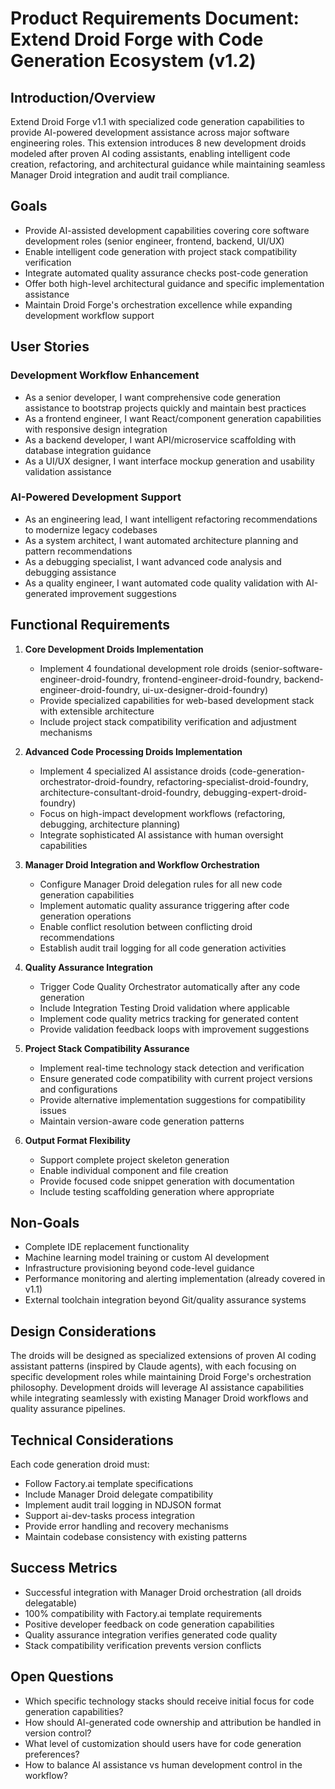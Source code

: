 # Product Requirements Document: Extend Droid Forge with Code Generation Ecosystem (v1.2)

## Introduction/Overview

Extend Droid Forge v1.1 with specialized code generation capabilities to provide AI-powered development assistance across major software engineering roles. This extension introduces 8 new development droids modeled after proven AI coding assistants, enabling intelligent code creation, refactoring, and architectural guidance while maintaining seamless Manager Droid integration and audit trail compliance.

## Goals

- Provide AI-assisted development capabilities covering core software development roles (senior engineer, frontend, backend, UI/UX)
- Enable intelligent code generation with project stack compatibility verification
- Integrate automated quality assurance checks post-code generation
- Offer both high-level architectural guidance and specific implementation assistance
- Maintain Droid Forge's orchestration excellence while expanding development workflow support

## User Stories

### Development Workflow Enhancement

- As a senior developer, I want comprehensive code generation assistance to bootstrap projects quickly and maintain best practices
- As a frontend engineer, I want React/component generation capabilities with responsive design integration
- As a backend developer, I want API/microservice scaffolding with database integration guidance
- As a UI/UX designer, I want interface mockup generation and usability validation assistance

### AI-Powered Development Support

- As an engineering lead, I want intelligent refactoring recommendations to modernize legacy codebases
- As a system architect, I want automated architecture planning and pattern recommendations
- As a debugging specialist, I want advanced code analysis and debugging assistance
- As a quality engineer, I want automated code quality validation with AI-generated improvement suggestions

## Functional Requirements

1. **Core Development Droids Implementation**
   - Implement 4 foundational development role droids (senior-software-engineer-droid-foundry, frontend-engineer-droid-foundry, backend-engineer-droid-foundry, ui-ux-designer-droid-foundry)
   - Provide specialized capabilities for web-based development stack with extensible architecture
   - Include project stack compatibility verification and adjustment mechanisms

2. **Advanced Code Processing Droids Implementation**
   - Implement 4 specialized AI assistance droids (code-generation-orchestrator-droid-foundry, refactoring-specialist-droid-foundry, architecture-consultant-droid-foundry, debugging-expert-droid-foundry)
   - Focus on high-impact development workflows (refactoring, debugging, architecture planning)
   - Integrate sophisticated AI assistance with human oversight capabilities

3. **Manager Droid Integration and Workflow Orchestration**
   - Configure Manager Droid delegation rules for all new code generation capabilities
   - Implement automatic quality assurance triggering after code generation operations
   - Enable conflict resolution between conflicting droid recommendations
   - Establish audit trail logging for all code generation activities

4. **Quality Assurance Integration**
   - Trigger Code Quality Orchestrator automatically after any code generation
   - Include Integration Testing Droid validation where applicable
   - Implement code quality metrics tracking for generated content
   - Provide validation feedback loops with improvement suggestions

5. **Project Stack Compatibility Assurance**
   - Implement real-time technology stack detection and verification
   - Ensure generated code compatibility with current project versions and configurations
   - Provide alternative implementation suggestions for compatibility issues
   - Maintain version-aware code generation patterns

6. **Output Format Flexibility**
   - Support complete project skeleton generation
   - Enable individual component and file creation
   - Provide focused code snippet generation with documentation
   - Include testing scaffolding generation where appropriate

## Non-Goals

- Complete IDE replacement functionality
- Machine learning model training or custom AI development
- Infrastructure provisioning beyond code-level guidance
- Performance monitoring and alerting implementation (already covered in v1.1)
- External toolchain integration beyond Git/quality assurance systems

## Design Considerations

The droids will be designed as specialized extensions of proven AI coding assistant patterns (inspired by Claude agents), with each focusing on specific development roles while maintaining Droid Forge's orchestration philosophy. Development droids will leverage AI assistance capabilities while integrating seamlessly with existing Manager Droid workflows and quality assurance pipelines.

## Technical Considerations

Each code generation droid must:

- Follow Factory.ai template specifications
- Include Manager Droid delegate compatibility
- Implement audit trail logging in NDJSON format
- Support ai-dev-tasks process integration
- Provide error handling and recovery mechanisms
- Maintain codebase consistency with existing patterns

## Success Metrics

- Successful integration with Manager Droid orchestration (all droids delegatable)
- 100% compatibility with Factory.ai template requirements
- Positive developer feedback on code generation capabilities
- Quality assurance integration verifies generated code quality
- Stack compatibility verification prevents version conflicts

## Open Questions

- Which specific technology stacks should receive initial focus for code generation capabilities?
- How should AI-generated code ownership and attribution be handled in version control?
- What level of customization should users have for code generation preferences?
- How to balance AI assistance vs human development control in the workflow?
